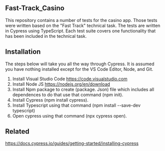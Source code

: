 
## Fast-Track_Casino

 
 This repository contains a number of tests for the casino app. Those tests were written based on the "Fast Track" technical task.
 The tests are written in Cypress using TypeScript.
 Each test suite covers one functionality that has been included in the technical task.




## Installation

The steps below will take you all the way through Cypress. It is assumed you have nothing installed except for the VS Code Editor, Node, and Git.
1. Install Visual Studio Code https://code.visualstudio.com
2. Install Node JS https://nodejs.org/en/download
3. Install Npm package to create (package. Json) file which includes all dependences  to do that use that command  (npm init).
4. Install Cypress (npm install cypress).
5. Install Typescript using that command (npm install --save-dev typescript)
6. Open cypress using that command (npx cypress open).



## Related

https://docs.cypress.io/guides/getting-started/installing-cypress

